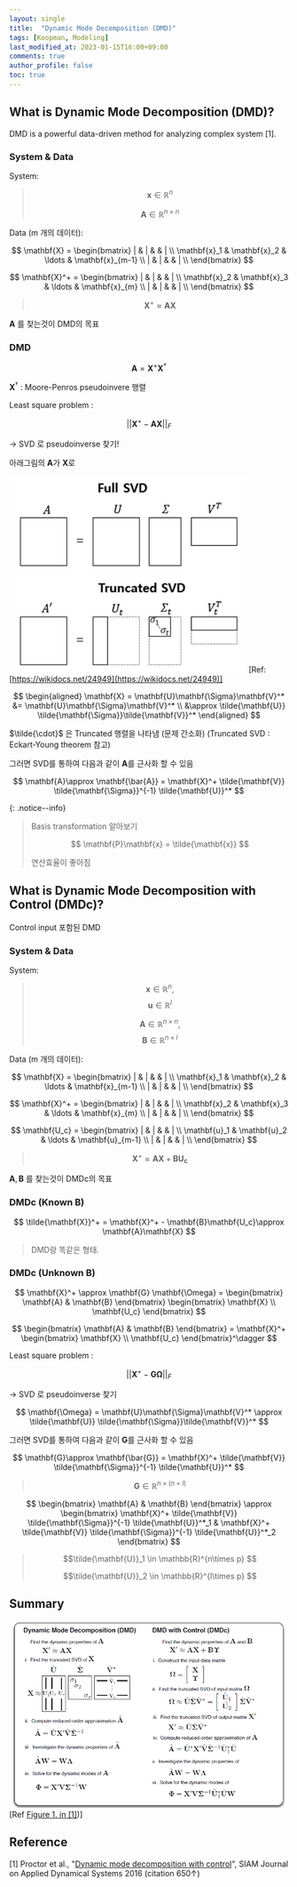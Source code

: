 ```yaml
---
layout: single
title:  "Dynamic Mode Decomposition (DMD)"
tags: [Koopman, Modeling]
last_modified_at: 2023-01-15T16:00+09:00
comments: true
author_profile: false
toc: true
---
```



## What is Dynamic Mode Decomposition (DMD)?
DMD is a powerful data-driven method for analyzing complex system [1]. 

### System & Data

System:

>$$ \mathbf{x} \in \mathbb{R}^n $$ 
>
>$$ \mathbf{A} \in \mathbb{R}^{n\times n} $$
>

Data (m 개의 데이터):

$$
\mathbf{X} = 
\begin{bmatrix}
| & | &  & | \\
\mathbf{x}_1 & \mathbf{x}_2 & \ldots & \mathbf{x}_{m-1} \\
| & | &  & | \\
\end{bmatrix}
$$

$$
\mathbf{X}^+ = 
\begin{bmatrix}
| & | &  & | \\
\mathbf{x}_2 & \mathbf{x}_3 & \ldots & \mathbf{x}_{m} \\
| & | &  & | \\
\end{bmatrix}
$$

>
> $$ \mathbf{X}^+\approx \mathbf{A}\mathbf{X} $$
>

$\mathbf{A}$ 를 찾는것이 DMD의 목표


### DMD

$$
    \mathbf{A} = \mathbf{X}^+ \mathbf{X}^\dagger
$$

$\mathbf{X}^\dagger$ : Moore-Penros pseudoinvere 행렬

Least square problem : 

$$
||\mathbf{X}^+ - \mathbf{A}\mathbf{X}||_F
$$

&rarr; SVD 로 pseudoinverse 찾기!


아래그림의 $\mathbf{A}$가 
$\mathbf{X}$로


![4 Image](/fig/SVD.jpg)
[Ref: [https://wikidocs.net/24949](https://wikidocs.net/24949)]


$$
\begin{aligned}
\mathbf{X} = \mathbf{U}\mathbf{\Sigma}\mathbf{V}^* &= \mathbf{U}\mathbf{\Sigma}\mathbf{V}^* \\
&\approx \tilde{\mathbf{U}} \tilde{\mathbf{\Sigma}}\tilde{\mathbf{V}}^* 
\end{aligned}
$$

$\tilde{\cdot}$ 은 Truncated 행렬을 나타냄 (문제 간소화)
(Truncated SVD : Eckart-Young theorem 참고)

그러면 SVD를 통하여 다음과 같이 $\mathbf{A}$를 근사화 할 수 있음

$$
\mathbf{A}\approx \mathbf{\bar{A}} = \mathbf{X}^+
\tilde{\mathbf{V}} \tilde{\mathbf{\Sigma}}^{-1} \tilde{\mathbf{U}}^*
$$

{: .notice--info}
> Basis transformation 알아보기
> 
> $$ \mathbf{P}\mathbf{x} = \tilde{\mathbf{x}} $$ 
> 
> 연산효율이 좋아짐



## What is Dynamic Mode Decomposition with Control (DMDc)?
Control input 포함된 DMD



### System & Data

System:

>$$ \mathbf{x} \in \mathbb{R}^n, $$ 
>$$ \mathbf{u} \in \mathbb{R}^l $$ 
>
>$$ \mathbf{A} \in \mathbb{R}^{n\times n}, $$
>$$ \mathbf{B} \in \mathbb{R}^{n\times l} $$
>

Data (m 개의 데이터):

$$
\mathbf{X} = 
\begin{bmatrix}
| & | &  & | \\
\mathbf{x}_1 & \mathbf{x}_2 & \ldots & \mathbf{x}_{m-1} \\
| & | &  & | \\
\end{bmatrix}
$$

$$
\mathbf{X}^+ = 
\begin{bmatrix}
| & | &  & | \\
\mathbf{x}_2 & \mathbf{x}_3 & \ldots & \mathbf{x}_{m} \\
| & | &  & | \\
\end{bmatrix}
$$

$$
\mathbf{U_c} = 
\begin{bmatrix}
| & | &  & | \\
\mathbf{u}_1 & \mathbf{u}_2 & \ldots & \mathbf{u}_{m-1} \\
| & | &  & | \\
\end{bmatrix}
$$

>
> $$ \mathbf{X}^+\approx \mathbf{A}\mathbf{X} + \mathbf{B}\mathbf{U_c} $$
>

$\mathbf{A},\mathbf{B}$ 를 찾는것이 DMDc의 목표



### DMDc (Known $\mathbf{B}$)

$$ 
\tilde{\mathbf{X}}^+ = \mathbf{X}^+ - \mathbf{B}\mathbf{U_c}\approx \mathbf{A}\mathbf{X}  
$$

> DMD랑 똑같은 형태.


### DMDc (Unknown $\mathbf{B}$)

$$ 
\mathbf{X}^+ 
\approx 
\mathbf{G} \mathbf{\Omega} = \begin{bmatrix}
\mathbf{A} & \mathbf{B}
\end{bmatrix}
\begin{bmatrix}
\mathbf{X} \\ \mathbf{U_c}
\end{bmatrix}
$$


$$ 
\begin{bmatrix}
\mathbf{A} & \mathbf{B}
\end{bmatrix} = 
\mathbf{X}^+ \begin{bmatrix}
\mathbf{X} \\ \mathbf{U_c}
\end{bmatrix}^\dagger
$$



Least square problem : 

$$
||\mathbf{X}^+ - \mathbf{G}\mathbf{\Omega}||_F
$$

&rarr; SVD 로 pseudoinverse 찾기

$$
\mathbf{\Omega} = \mathbf{U}\mathbf{\Sigma}\mathbf{V}^* \approx \tilde{\mathbf{U}} \tilde{\mathbf{\Sigma}}\tilde{\mathbf{V}}^* 
$$

그러면 SVD를 통하여 다음과 같이 $\mathbf{G}$를 근사화 할 수 있음

$$
\mathbf{G}\approx \mathbf{\bar{G}} = \mathbf{X}^+
\tilde{\mathbf{V}} \tilde{\mathbf{\Sigma}}^{-1} \tilde{\mathbf{U}}^*
$$

> $$\mathbf{G} \in \mathbb{R}^{n\times (n+l)} $$

$$
\begin{bmatrix}
\mathbf{A} & \mathbf{B}
\end{bmatrix}
\approx
\begin{bmatrix}
\mathbf{X}^+
\tilde{\mathbf{V}} \tilde{\mathbf{\Sigma}}^{-1} \tilde{\mathbf{U}}^*_1
& 
\mathbf{X}^+
\tilde{\mathbf{V}} \tilde{\mathbf{\Sigma}}^{-1} \tilde{\mathbf{U}}^*_2
\end{bmatrix}
$$

> $$\tilde{\mathbf{U}}_1 \in \mathbb{R}^{n\times p} $$
> 
> $$\tilde{\mathbf{U}}_2 \in \mathbb{R}^{l\times p} $$



## Summary

![Image](/fig/DMDc.png)
[Ref [Figure 1. in [1]](https://epubs.siam.org/doi/abs/10.1137/15M1013857))]

## Reference

[1] Proctor et al., "[Dynamic mode decomposition with control](https://epubs.siam.org/doi/abs/10.1137/15M1013857)", SIAM Journal on Applied Dynamical Systems 2016 (citation 650&uarr;) 